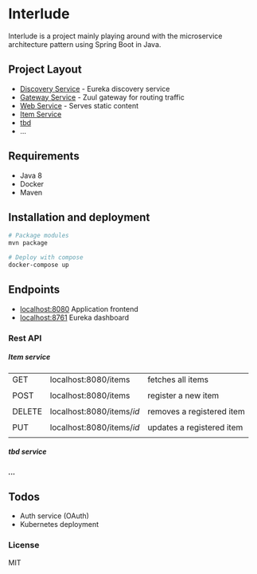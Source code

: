 # Interlude
Interlude is a project mainly playing around with the microservice architecture pattern using Spring Boot in Java.

## Project Layout
* [Discovery Service](https://github.com/august-norkko/interlude/tree/master/eureka) - Eureka discovery service
* [Gateway Service](https://github.com/august-norkko/interlude/tree/master/zuul) - Zuul gateway for routing traffic
* [Web Service]() - Serves static content
* [Item Service](https://github.com/august-norkko/interlude/tree/master/item-service) 
* [tbd](https://github.com/august-norkko/interlude/tree/master/tbd) 
* ...

## Requirements
* Java 8
* Docker
* Maven

## Installation and deployment

```bash
# Package modules
mvn package

# Deploy with compose
docker-compose up
```

## Endpoints
- [localhost:8080]() Application frontend
- [localhost:8761]() Eureka dashboard

### Rest API
##### Item service
||||
| ---- | -------------------- | ----------------- |
| GET  | localhost:8080/items | fetches all items |
||||
| POST | localhost:8080/items | register a new item |
||||
| DELETE | localhost:8080/items/_id_ | removes a registered item |
||||
| PUT | localhost:8080/items/_id_ | updates a registered item |
||||

##### tbd service

##### ...

## Todos
* Auth service (OAuth)
* Kubernetes deployment

### License
MIT
